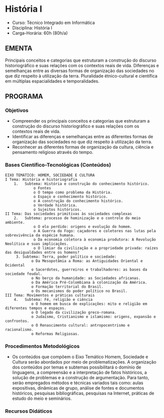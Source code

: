 # História I 


* Curso: Técnico Integrado em Informática
* Disciplina: História I                                                                 
* Carga-Horária: 60h (80h/a)

## EMENTA

Principais conceitos e categorias que estruturam a construção do discurso historiográfico e suas relações com os
contextos reais de vida. Diferenças e semelhanças entre as diversas formas de organização das sociedades no que
diz respeito à utilização da terra. Pluralidade étnico-cultural e científica em múltiplas espacialidades e
temporalidades.

## PROGRAMA
### Objetivos

*   Compreender os principais conceitos e categorias que estruturam a construção do discurso historiográfico e
    suas relações com os contextos reais de vida.
*   Identificar as diferenças e semelhanças entre as diferentes formas de organização das sociedades no que diz
    respeito à utilização da terra.
*   Reconhecer as diferentes formas de organização da cultura, ciência e pensamento religioso através do tempo.

### Bases Científico-Tecnológicas (Conteúdos)

    EIXO TEMÁTICO: HOMEM, SOCIEDADE E CULTURA
    I Tema: História e historiografia
        1.   Subtema: História e construção do conhecimento histórico.
                 o Fontes
                 o O tempo como problema da História.
                 o Espaço e conhecimento histórico.
                 o A construção do conhecimento histórico.
                 o Verdade histórica.
                 o Sujeitos históricos.
    II Tema: Das sociedades primitivas às sociedades complexas
        2.   Subtema: processo de hominização e o controle do meio ambiente.
                 o O elo perdido: origens e evolução do homem.
                 o A Guerra do Fogo: caçadores e coletores nas lutas pela sobrevivência da espécie humana.
                 o Da economia coletora à economia produtora: A Revolução Neolítica e suas implicações.
                 o O limiar da civilização e a propriedade privada: raízes das desigualdades entre os homens?
         3. Subtema: Terra, poder político e sociedade:
                o Da Mesopotâmia a Roma: as Antiguidades Oriental e Ocidental
                o Sacerdotes, guerreiros e trabalhadores: as bases da sociedade feudal.
                o No berço da humanidade: as Sociedades africanas.
                o Da América Pré-Colombiana à colonização da América.
                o Formação territorial do Brasil.
                o Os mecanismos do poder político no Brasil.
    III Tema: Movimentos e práticas culturais
        4.   Subtema: Fé, religião e ciência
                o O homem em busca de explicações: mito e religião em diferentes tempos e espaços.
                o O legado da civilização greco-romana.
                o Judaísmo, Cristianismo e islamismo: origens, expansão e confrontos.
                o O Renascimento cultural: antropocentrismo e racionalismo.
                o Reformas Religiosas.

### Procedimentos Metodológicos

* Os conteúdos que compõem o Eixo Temático Homem, Sociedade e Cultura serão abordados por meio de
  problematizações. A organização dos conteúdos por temas e subtemas possibilitará o domínio de linguagens, a
  compreensão e a interpretação de fatos históricos, a solução de problemas e a construção de argumentação.
  Para tanto, serão empregados métodos e técnicas variados tais como: aulas expositivas, dinâmicas de grupo,
  análise de fontes e documentos históricos, pesquisas bibliográficas, pesquisas na Internet, práticas de estudo do
  meio e seminários.

### Recursos Didáticos